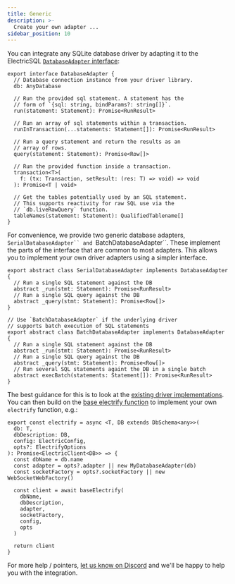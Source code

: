 ```yaml
---
title: Generic
description: >-
  Create your own adapter ...
sidebar_position: 10
---
```


You can integrate any SQLite database driver by adapting it to the ElectricSQL [`DatabaseAdapter` interface](https://github.com/electric-sql/electric/blob/main/clients/typescript/src/electric/adapter.ts):

```tsx
export interface DatabaseAdapter {
  // Database connection instance from your driver library.
  db: AnyDatabase

  // Run the provided sql statement. A statement has the
  // form of `{sql: string, bindParams?: string[]}`.
  run(statement: Statement): Promise<RunResult>

  // Run an array of sql statements within a transaction.
  runInTransaction(...statements: Statement[]): Promise<RunResult>

  // Run a query statement and return the results as an
  // array of rows.
  query(statement: Statement): Promise<Row[]>

  // Run the provided function inside a transaction.
  transaction<T>(
    f: (tx: Transaction, setResult: (res: T) => void) => void
  ): Promise<T | void>

  // Get the tables potentially used by an SQL statement.
  // This supports reactivity for raw SQL use via the
  // `db.liveRawQuery` function.
  tableNames(statement: Statement): QualifiedTablename[]
}
```

For convenience, we provide two generic database adapters, `SerialDatabaseAdapter`` and `BatchDatabaseAdapter``. These implement the parts of the interface that are common to most adapters. This allows you to implement your own driver adapters using a simpler interface.
```tsx
export abstract class SerialDatabaseAdapter implements DatabaseAdapter {
  // Run a single SQL statement against the DB
  abstract _run(stmt: Statement): Promise<RunResult>
  // Run a single SQL query against the DB
  abstract _query(stmt: Statement): Promise<Row[]>
}

// Use `BatchDatabaseAdapter` if the underlying driver
// supports batch execution of SQL statements
export abstract class BatchDatabaseAdapter implements DatabaseAdapter {
  // Run a single SQL statement against the DB
  abstract _run(stmt: Statement): Promise<RunResult>
  // Run a single SQL query against the DB
  abstract _query(stmt: Statement): Promise<Row[]>
  // Run several SQL statements againt the DB in a single batch
  abstract execBatch(statements: Statement[]): Promise<RunResult>
}
```

The best guidance for this is to look at the [existing driver implementations](https://github.com/electric-sql/electric/tree/main/clients/typescript/src/drivers). You can then build on the [base electrify function](https://github.com/electric-sql/electric/blob/main/clients/typescript/src/electric/index.ts#L33) to implement your own `electrify` function, e.g.:

```tsx
export const electrify = async <T, DB extends DbSchema<any>>(
  db: T,
  dbDescription: DB,
  config: ElectricConfig,
  opts?: ElectrifyOptions
): Promise<ElectricClient<DB>> => {
  const dbName = db.name
  const adapter = opts?.adapter || new MyDatabaseAdapter(db)
  const socketFactory = opts?.socketFactory || new WebSocketWebFactory()

  const client = await baseElectrify(
    dbName,
    dbDescription,
    adapter,
    socketFactory,
    config,
    opts
  )

  return client
}
```

For more help / pointers, [let us know on Discord](https://discord.electric-sql.com) and we'll be happy to help you with the integration.
